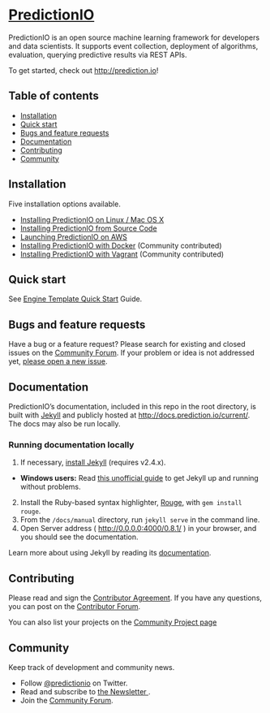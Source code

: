 # [PredictionIO](http://prediction.io)

PredictionIO is an open source machine learning framework for developers and data scientists. It supports event collection, deployment of algorithms, evaluation, querying predictive results via REST APIs. 

To get started, check out <http://prediction.io>!

## Table of contents
- [Installation](#installation)
- [Quick start](#quick-start)
- [Bugs and feature requests](#bugs-and-feature-requests)
- [Documentation](#documentation)
- [Contributing](#contributing)
- [Community](#community)


## Installation  

Five installation options available. 

[//]: # (* Deploying PredictionIO on Amazon Web Services)
* [Installing PredictionIO on Linux / Mac OS X](http://docs.prediction.io/current/install/install-linux.html)
* [Installing PredictionIO from Source Code](http://docs.prediction.io/current/install/install-sourcecode.html)
* [Launching PredictionIO on AWS](http://docs.prediction.io/current/install/launch-aws.html)
* [Installing PredictionIO with Docker](https://github.com/mingfang/docker-predictionio) (Community contributed)
* [Installing PredictionIO with Vagrant](https://github.com/magento-hackathon/PredictionIO-Vagrant) (Community contributed)


## Quick start
See [Engine Template Quick Start](http://docs.prediction.io/current/templates/) Guide.

## Bugs and feature requests

Have a bug or a feature request?  Please search for existing and closed issues on the [Community Forum](https://groups.google.com/forum/#!forum/predictionio-user). If your problem or idea is not addressed yet, [please open a new issue](https://github.com/PredictionIO/PredictionIO/issues/new).


## Documentation

PredictionIO’s documentation, included in this repo in the root directory, is built with [Jekyll](http://jekyllrb.com) and publicly hosted at <http://docs.prediction.io/current/>. The docs may also be run locally.

### Running documentation locally

1. If necessary, [install Jekyll](http://jekyllrb.com/docs/installation) (requires v2.4.x).
  - **Windows users:** Read [this unofficial guide](http://jekyll-windows.juthilo.com/) to get Jekyll up and running without problems.
2. Install the Ruby-based syntax highlighter, [Rouge](https://github.com/jneen/rouge), with `gem install rouge`.
3. From the `/docs/manual` directory, run `jekyll serve` in the command line.
4. Open Server address ( http://0.0.0.0:4000/0.8.1/ ) in your browser, and you should see the documentation.

Learn more about using Jekyll by reading its [documentation](http://jekyllrb.com/docs/home/).


## Contributing

Please read and sign the [Contributor Agreement](http://prediction.io/cla). If you have any questions, you can post on the [Contributor Forum](https://groups.google.com/forum/#!forum/predictionio-dev). 

You can also list your projects on the [Community Project page](http://docs.prediction.io/current/projects.html)

## Community

Keep track of development and community news.

- Follow [@predictionio](https://twitter.com/predictionio) on Twitter.
- Read and subscribe to [the Newsletter ](http://prediction.us6.list-manage1.com/subscribe?u=d8c0435d851c1310fc64c6e26&id=8c6c1b46d0).
- Join the [Community Forum](https://groups.google.com/forum/#!forum/predictionio-user).


